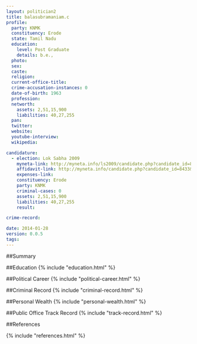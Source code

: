 ```yaml
---
layout: politician2
title: balasubramaniam.c
profile: 
  party: KNMK
  constituency: Erode
  state: Tamil Nadu
  education: 
    level: Post Graduate
    details: b.e.,
  photo: 
  sex: 
  caste: 
  religion: 
  current-office-title: 
  crime-accusation-instances: 0
  date-of-birth: 1963
  profession: 
  networth: 
    assets: 2,51,15,900
    liabilities: 40,27,255
  pan: 
  twitter: 
  website: 
  youtube-interview: 
  wikipedia: 

candidature: 
  - election: Lok Sabha 2009
    myneta-link: http://myneta.info/ls2009/candidate.php?candidate_id=8433
    affidavit-link: http://myneta.info/candidate.php?candidate_id=8433&scan=original
    expenses-link: 
    constituency: Erode 
    party: KNMK
    criminal-cases: 0
    assets: 2,51,15,900
    liabilities: 40,27,255
    result:  

crime-record: 

date: 2014-01-28
version: 0.0.5
tags: 
---
```

##Summary


##Education
{% include "education.html" %}


##Political Career
{% include "political-career.html" %}


##Criminal Record
{% include "criminal-record.html" %}


##Personal Wealth
{% include "personal-wealth.html" %}


##Public Office Track Record
{% include "track-record.html" %}


##References


{% include "references.html" %}